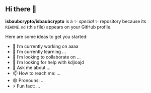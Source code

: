 ## Hi there 👋

**isbaubcrypto/isbaubcrypto** is a ✨ _special_ ✨ repository because its `README.md` (this file) appears on your GitHub profile.

Here are some ideas to get you started:

- 🔭 I’m currently working on aaaa
- 🌱 I’m currently learning ...
- 👯 I’m looking to collaborate on ...
- 🤔 I’m looking for help with kdjioajd
- 💬 Ask me about ...
- 📫 How to reach me: ...
- 😄 Pronouns: ...
- ⚡ Fun fact: ...
